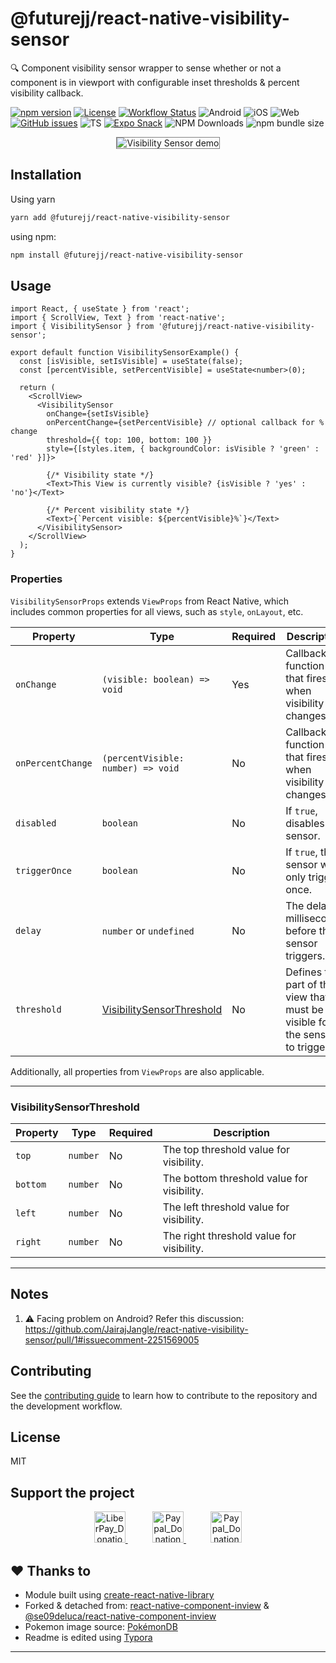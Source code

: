 # @futurejj/react-native-visibility-sensor

🔍 Component visibility sensor wrapper to sense whether or not a component is in viewport with configurable inset thresholds & percent visibility callback. 

[![npm version](https://img.shields.io/npm/v/%40futurejj%2Freact-native-visibility-sensor)](https://badge.fury.io/js/%40futurejj%2Freact-native-visibility-sensor) [![License](https://img.shields.io/github/license/JairajJangle/react-native-visibility-sensor)](https://github.com/JairajJangle/react-native-visibility-sensor/blob/main/LICENSE) [![Workflow Status](https://github.com/JairajJangle/react-native-visibility-sensor/actions/workflows/ci.yml/badge.svg)](https://github.com/JairajJangle/react-native-visibility-sensor/actions/workflows/ci.yml)  ![Android](https://img.shields.io/badge/-Android-555555?logo=android&logoColor=3DDC84) ![iOS](https://img.shields.io/badge/-iOS-555555?logo=apple&logoColor=white) ![Web](https://img.shields.io/badge/-Web-555555?logo=google-chrome&logoColor=0096FF) [![GitHub issues](https://img.shields.io/github/issues/JairajJangle/react-native-visibility-sensor)](https://github.com/JairajJangle/react-native-visibility-sensor/issues?q=is%3Aopen+is%3Aissue) ![TS](https://img.shields.io/badge/TypeScript-strict_💪-blue) [![Expo Snack](https://img.shields.io/badge/Expo%20Snack-555555?style=flat&logo=expo&logoColor=white)](https://snack.expo.dev/@futurejj/react-native-visibility-sensor-example) ![NPM Downloads](https://img.shields.io/npm/dm/%40futurejj%2Freact-native-visibility-sensor) ![npm bundle size](https://img.shields.io/bundlephobia/minzip/%40futurejj%2Freact-native-visibility-sensor)

<div align="center">
  <img src="https://media2.giphy.com/media/v1.Y2lkPTc5MGI3NjExOXN4ZWs5ejdiYmZ5Zm5xaWw5YXZ5OGYwMmczcnFneXNiYW5hcDh6cCZlcD12MV9pbnRlcm5hbF9naWZfYnlfaWQmY3Q9Zw/gEbrrDtgnoq6Fs8FNq/giphy.gif" alt="Visibility Sensor demo" style="border: 1px solid gray;" />
</div>



## Installation

Using yarn 

```sh
yarn add @futurejj/react-native-visibility-sensor
```

using npm:

```sh
npm install @futurejj/react-native-visibility-sensor
```


## Usage

```tsx
import React, { useState } from 'react';
import { ScrollView, Text } from 'react-native';
import { VisibilitySensor } from '@futurejj/react-native-visibility-sensor';

export default function VisibilitySensorExample() {
  const [isVisible, setIsVisible] = useState(false);
  const [percentVisible, setPercentVisible] = useState<number>(0);

  return (
    <ScrollView>
      <VisibilitySensor
        onChange={setIsVisible}
        onPercentChange={setPercentVisible} // optional callback for % change
        threshold={{ top: 100, bottom: 100 }}
        style={[styles.item, { backgroundColor: isVisible ? 'green' : 'red' }]}>
          
        {/* Visibility state */}
        <Text>This View is currently visible? {isVisible ? 'yes' : 'no'}</Text>

        {/* Percent visibility state */}
        <Text>{`Percent visible: ${percentVisible}%`}</Text>
      </VisibilitySensor>
    </ScrollView>
  );
}
```
### Properties

`VisibilitySensorProps` extends `ViewProps` from React Native, which includes common properties for all views, such as `style`, `onLayout`, etc. 

| Property          | Type                                                    | Required | Description                                                  |
| ----------------- | ------------------------------------------------------- | -------- | ------------------------------------------------------------ |
| `onChange`        | `(visible: boolean) => void`                            | Yes      | Callback function that fires when visibility changes.        |
| `onPercentChange` | `(percentVisible: number) => void`                      | No       | Callback function that fires when visibility % changes.      |
| `disabled`        | `boolean`                                               | No       | If `true`, disables the sensor.                              |
| `triggerOnce`     | `boolean`                                               | No       | If `true`, the sensor will only trigger once.                |
| `delay`           | `number` or `undefined`                                 | No       | The delay in milliseconds before the sensor triggers.        |
| `threshold`       | [VisibilitySensorThreshold](#visibilitysensorthreshold) | No       | Defines the part of the view that must be visible for the sensor to trigger. |

Additionally, all properties from `ViewProps` are also applicable. 

---

### VisibilitySensorThreshold

| Property | Type     | Required | Description                                |
| -------- | -------- | -------- | ------------------------------------------ |
| `top`    | `number` | No       | The top threshold value for visibility.    |
| `bottom` | `number` | No       | The bottom threshold value for visibility. |
| `left`   | `number` | No       | The left threshold value for visibility.   |
| `right`  | `number` | No       | The right threshold value for visibility.  |

---

## Notes 

1. ⚠️ Facing problem on Android? Refer this discussion: https://github.com/JairajJangle/react-native-visibility-sensor/pull/1#issuecomment-2251569005

## Contributing

See the [contributing guide](CONTRIBUTING.md) to learn how to contribute to the repository and the development workflow.

## License

MIT

## Support the project

<p align="center" valign="center">
  <a href="https://liberapay.com/FutureJJ/donate">
    <img src="https://liberapay.com/assets/widgets/donate.svg" alt="LiberPay_Donation_Button" height="50" > 
  </a>
  &nbsp;&nbsp;&nbsp;&nbsp;&nbsp;&nbsp;&nbsp;&nbsp;&nbsp;
  <a href=".github/assets/Jairaj_Jangle_Google_Pay_UPI_QR_Code.jpg">
    <img src=".github/assets/upi.png" alt="Paypal_Donation_Button" height="50" >
  </a>
  &nbsp;&nbsp;&nbsp;&nbsp;&nbsp;&nbsp;&nbsp;&nbsp;&nbsp;
  <a href="https://www.paypal.com/paypalme/jairajjangle001/usd">
    <img src=".github/assets/paypal_donate.png" alt="Paypal_Donation_Button" height="50" >
  </a>
</p>


## ❤️ Thanks to 

- Module built using [create-react-native-library](https://github.com/callstack/react-native-builder-bob)
- Forked & detached from: [react-native-component-inview](https://github.com/changey/react-native-component-inview) & [@se09deluca/react-native-component-inview](https://github.com/se09deluca/react-native-component-inview)
- Pokemon image source: [PokémonDB](https://pokemondb.net/)
- Readme is edited using [Typora](https://typora.io/)

---
